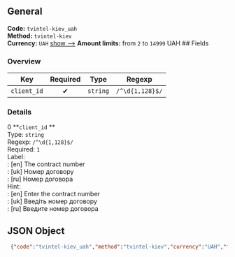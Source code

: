 ## General 
**Code:** `tvintel-kiev_uah`  
**Method:** `tvintel-kiev`  
**Currency:** `UAH` [show -->]() 
**Amount limits:** from `2`  to `14999`  UAH ## Fields 
### Overview 
|Key|Required|Type|Regexp| 
|:---:|:---:|:---:|:---:| 
|`client_id` |✔ |`string` |`/^\d{1,128}$/` | 
 
### Details 
0 **`client_id` **  
Type: `string`  
Regexp: `/^\d{1,128}$/`  
Required: `1`  
Label:  
: [en] The contract number  
: [uk] Номер договору  
: [ru] Номер договора  
Hint:  
: [en] Enter the contract number  
: [uk] Введіть номер договору  
: [ru] Введите номер договора  
## JSON Object 
```json
 {"code":"tvintel-kiev_uah","method":"tvintel-kiev","currency":"UAH","fields":[{"key":"client_id","type":"string","label":{"en":"The contract number","uk":"\u041d\u043e\u043c\u0435\u0440 \u0434\u043e\u0433\u043e\u0432\u043e\u0440\u0443","ru":"\u041d\u043e\u043c\u0435\u0440 \u0434\u043e\u0433\u043e\u0432\u043e\u0440\u0430"},"regexp":"\/^\\d{1,128}$\/","required":true,"position":1,"hint":{"en":"Enter the contract number","uk":"\u0412\u0432\u0435\u0434\u0456\u0442\u044c \u043d\u043e\u043c\u0435\u0440 \u0434\u043e\u0433\u043e\u0432\u043e\u0440\u0443","ru":"\u0412\u0432\u0435\u0434\u0438\u0442\u0435 \u043d\u043e\u043c\u0435\u0440 \u0434\u043e\u0433\u043e\u0432\u043e\u0440\u0430"},"example":"13082200"}],"amount_min":2,"amount_max":14999}```  
